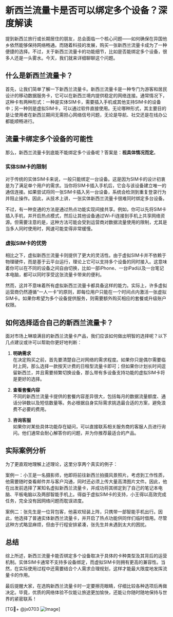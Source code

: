 # 新西兰流量卡是否可以绑定多个设备？深度解读

提到新西兰旅行或长期居住的朋友，总会面临一个核心问题——如何确保在异国他乡依然能够保持网络畅通。而随着科技的发展，购买一张新西兰流量卡成为了一种便捷的选择。不过，关于新西兰流量卡的功能细节，比如是否能绑定多个设备，很多人还是一头雾水。今天，我们就来详细聊聊这个问题。

## 什么是新西兰流量卡？

首先，让我们简单了解一下新西兰流量卡。新西兰流量卡是一种专门为游客和居民设计的移动数据服务卡，它可以在新西兰境内提供稳定的网络连接。通常情况下，这种卡有两种形式：一种是实体SIM卡，需要插入手机或其他支持SIM卡的设备中；另一种则是虚拟SIM卡，可以通过软件直接使用。无论哪种形式，其主要目的是让使用者在新西兰期间无需担心网络信号问题，无论是导航、社交还是在线办公都能顺畅进行。

## 流量卡绑定多个设备的可能性

那么，新西兰流量卡到底能不能绑定多个设备呢？答案是：**视具体情况而定**。

### 实体SIM卡的限制

对于传统的实体SIM卡来说，一般只能绑定一台设备。这是因为SIM卡的设计初衷是为了满足单个用户的需求。当你将SIM卡插入手机后，它会与该设备建立唯一的通信连接。如果尝试将同一张SIM卡插入另一台设备，系统会检测到重复登录行为并阻止操作。因此，从技术上讲，一张实体新西兰流量卡很难同时绑定多台设备。

不过，有一种变通的方法是通过热点功能实现间接共享。例如，你可以先将SIM卡插入手机，并开启热点模式，然后让其他设备通过Wi-Fi连接到手机上共享网络资源。但需要注意的是，这种方法可能会受到运营商对数据流量使用的限制，尤其是当多人同时使用时，网速可能变得非常缓慢。

### 虚拟SIM卡的优势

相比之下，虚拟新西兰流量卡则提供了更大的灵活性。由于虚拟SIM卡并不依赖于物理硬件，而是基于云平台运行，理论上它可以支持多个设备的同时接入。这意味着你可以在不同的设备之间自由切换，比如一部iPhone、一台iPad以及一台笔记本电脑，都可以同时享受这张流量卡带来的便利。

然而，这并不意味着所有虚拟新西兰流量卡都具备这样的能力。实际上，许多虚拟运营商仍然遵循“一人一卡”的原则，即每位用户只能在一个时间点内激活一张虚拟SIM卡。如果你希望为多个设备提供服务，则需要额外购买相应的套餐或升级账户权限。

## 如何选择适合自己的新西兰流量卡？

面对市场上琳琅满目的新西兰流量卡产品，我们应该如何做出明智的选择呢？以下几点建议或许可以帮助你更好地判断：

1. **明确需求**  
   在决定购买之前，首先要清楚自己对网络的需求程度。如果你只是偶尔需要临时上网，那么选择一款按天计费的日租型流量卡即可；但如果你计划长时间逗留新西兰，并且需要频繁切换设备，那么带有多设备支持功能的虚拟SIM卡将是更好的选择。

2. **查看套餐内容**  
   不同的新西兰流量卡提供的套餐内容差异很大，包括每月的数据流量额度、通话分钟数以及短信数量等。务必根据自身实际需求挑选最合适的方案，避免浪费不必要的费用。

3. **咨询客服**  
   如果你对某些具体功能存在疑问，可以直接联系相关服务商的客服人员进行询问。他们通常会耐心解答你的问题，并为你推荐最适合的产品。

## 实际案例分析

为了更直观地理解上述理论，这里分享两个真实的例子：

案例一：小王是一名摄影师，他即将前往新西兰拍摄风景照片。考虑到工作性质，他需要随时查看邮件并与客户沟通，同时还必须上传大量高清图片文件。因此，他在出发前选择了某知名虚拟新西兰流量卡，并成功将其绑定到了自己的笔记本电脑、平板电脑以及两部智能手机上。得益于虚拟SIM卡的支持，小王得以高效完成任务，完全没有因网络问题而耽误进度。

案例二：张先生是一位背包客，他喜欢轻装上阵，只携带一部智能手机出行。因此，他选择了普通实体新西兰流量卡，并开启了热点功能供同伴们临时借用。尽管这种方式略显麻烦，但由于行程安排紧凑，张先生并未遇到太大的困扰。

## 总结

综上所述，新西兰流量卡能否绑定多个设备取决于具体的卡种类型及其背后的运营机制。实体SIM卡通常不支持多设备绑定，而虚拟SIM卡则拥有更高的兼容性。当然，在实际使用过程中还需要结合个人需求合理规划，这样才能最大限度地发挥流量卡的作用。

最后提醒大家，在选购新西兰流量卡时一定要擦亮眼睛，仔细比较各种选项后再做决定。毕竟，优质的网络体验不仅能让旅途更加愉快，还能让你随时随地保持与世界的紧密联系！

[TG💪+ @jx0703 ![Image](https://github.com/user-attachments/assets/dbca1d08-cadb-493c-b0ec-ad6f7a83f270)]